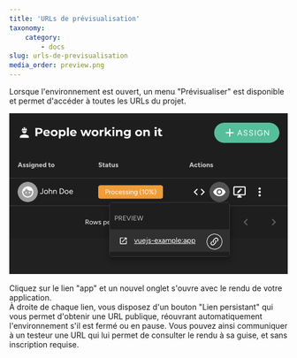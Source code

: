 ```yaml
---
title: 'URLs de prévisualisation'
taxonomy:
    category:
        - docs
slug: urls-de-previsualisation
media_order: preview.png
---
```


Lorsque l'environnement est ouvert, un menu "Prévisualiser" est disponible et permet d'accéder à toutes les URLs du projet.  

![preview](preview.png?style=max-width:25rem;)  

Cliquez sur le lien "app" et un nouvel onglet s'ouvre avec le rendu de votre application.  
À droite de chaque lien, vous disposez d'un bouton "Lien persistant" qui vous permet d'obtenir une URL publique, réouvrant automatiquement l'environnement s'il est fermé ou en pause. Vous pouvez ainsi communiquer à un testeur une URL qui lui permet de consulter le rendu à sa guise, et sans inscription requise. 